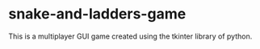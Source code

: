 # snake-and-ladders-game
This is a multiplayer GUI game created using the tkinter library of python. 
